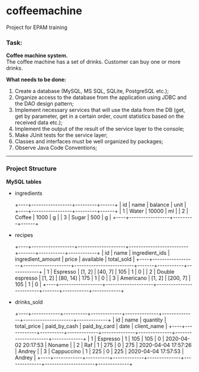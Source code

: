 # coffeemachine
Project for EPAM training

### Task: <br>
**Coffee machine system.** <br>
The coffee machine has a set of drinks. Customer can buy one or more drinks.

**What needs to be done:** <br>
1. Create a database (MySQL, MS SQL, SQLite, PostgreSQL etc.);
2. Organize access to the database from the application using JDBC and the DAO design pattern;
3. Implement necessary services that will use the data from the DB (get, get by parameter, 
get in a certain order, count statistics based on the received data etc.);
4. Implement the output of the result of the service layer to the console;
5. Make JUnit tests for the service layer;
6. Classes and interfaces must be well organized by packages;
7. Observe Java Code Conventions;

---
### Project Structure <br>
**MySQL tables**<br>
* ingredients<br>


    +----+-----------------+---------+------+
    | id | name            | balance | unit |
    +----+-----------------+---------+------+
    |  1 | Water           |   10000 | ml   |
    |  2 | Coffee          |    1000 | g    |
    |  3 | Sugar           |     500 | g    |
    +----+-----------------+---------+------+

* recipes<br>


     +----+------------------+--------------------+-------------------------+-------+-----------+------------+
     | id | name             | ingredient_ids     | ingredient_amount       | price | available | total_sold |
     +----+------------------+--------------------+-------------------------+-------+-----------+------------+
     |  1 | Espresso         | [1, 2]             | [40, 7]                 |   105 |         1 |          0 |
     |  2 | Double espresso  | [1, 2]             | [80, 14]                |   175 |         1 |          0 |
     |  3 | Americano        | [1, 2]             | [200, 7]                |   105 |         1 |          0 |
     +----+------------------+--------------------+-------------------------+-------+-----------+------------+

* drinks_sold<br>


    +----+------------+----------+-------------+--------------+--------------+---------------------+-------------+
    | id | name       | quantity | total_price | paid_by_cash | paid_by_card | date                | client_name |
    +----+------------+----------+-------------+--------------+--------------+---------------------+-------------+
    |  1 | Espresso   |        1 |         105 |          105 |            0 | 2020-04-02 20:17:53 | Noname      |
    |  2 | Raf        |        1 |         275 |            0 |          275 | 2020-04-04 17:57:26 | Andrey      |
    |  3 | Cappuccino |        1 |         225 |            0 |          225 | 2020-04-04 17:57:53 | Andrey      |
    +----+------------+----------+-------------+--------------+--------------+---------------------+-------------+
    